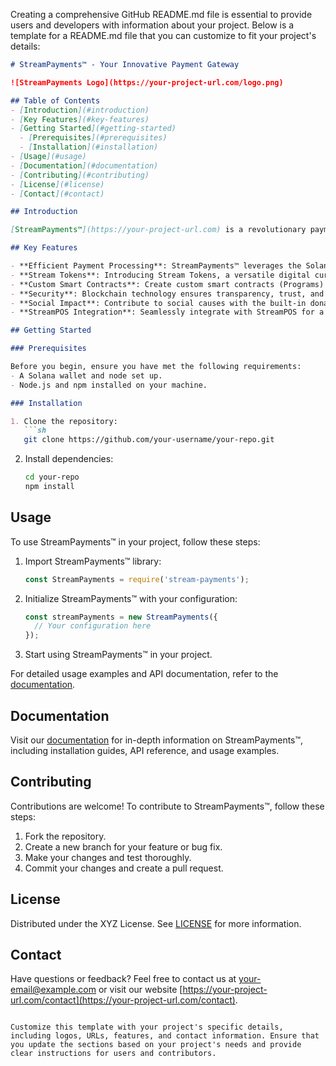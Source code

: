 Creating a comprehensive GitHub README.md file is essential to provide users and developers with information about your project. Below is a template for a README.md file that you can customize to fit your project's details:

```markdown
# StreamPayments™ - Your Innovative Payment Gateway

![StreamPayments Logo](https://your-project-url.com/logo.png)

## Table of Contents
- [Introduction](#introduction)
- [Key Features](#key-features)
- [Getting Started](#getting-started)
  - [Prerequisites](#prerequisites)
  - [Installation](#installation)
- [Usage](#usage)
- [Documentation](#documentation)
- [Contributing](#contributing)
- [License](#license)
- [Contact](#contact)

## Introduction

[StreamPayments™](https://your-project-url.com) is a revolutionary payment gateway built on the Solana blockchain. It offers a comprehensive solution for payment processing, tokenized assets, Web3 payment features, and more. This README provides an overview of the project, key features, and how to get started.

## Key Features

- **Efficient Payment Processing**: StreamPayments™ leverages the Solana blockchain for lightning-fast transaction confirmations, reducing checkout friction.
- **Stream Tokens**: Introducing Stream Tokens, a versatile digital currency for enhancing customer engagement and loyalty.
- **Custom Smart Contracts**: Create custom smart contracts (Programs) to automate various operations and streamline business processes.
- **Security**: Blockchain technology ensures transparency, trust, and robust encryption for payment security.
- **Social Impact**: Contribute to social causes with the built-in donation feature, aligning your brand with social responsibility.
- **StreamPOS Integration**: Seamlessly integrate with StreamPOS for a unified retail experience.

## Getting Started

### Prerequisites

Before you begin, ensure you have met the following requirements:
- A Solana wallet and node set up.
- Node.js and npm installed on your machine.

### Installation

1. Clone the repository:
   ```sh
   git clone https://github.com/your-username/your-repo.git
   ```

2. Install dependencies:
   ```sh
   cd your-repo
   npm install
   ```

## Usage

To use StreamPayments™ in your project, follow these steps:

1. Import StreamPayments™ library:

   ```javascript
   const StreamPayments = require('stream-payments');
   ```

2. Initialize StreamPayments™ with your configuration:

   ```javascript
   const streamPayments = new StreamPayments({
     // Your configuration here
   });
   ```

3. Start using StreamPayments™ in your project.

For detailed usage examples and API documentation, refer to the [documentation](https://your-project-url.com/docs).

## Documentation

Visit our [documentation](https://your-project-url.com/docs) for in-depth information on StreamPayments™, including installation guides, API reference, and usage examples.

## Contributing

Contributions are welcome! To contribute to StreamPayments™, follow these steps:
1. Fork the repository.
2. Create a new branch for your feature or bug fix.
3. Make your changes and test thoroughly.
4. Commit your changes and create a pull request.

## License

Distributed under the XYZ License. See [LICENSE](LICENSE) for more information.

## Contact

Have questions or feedback? Feel free to contact us at [your-email@example.com](mailto:your-email@example.com) or visit our website [https://your-project-url.com/contact](https://your-project-url.com/contact).
```

Customize this template with your project's specific details, including logos, URLs, features, and contact information. Ensure that you update the sections based on your project's needs and provide clear instructions for users and contributors.